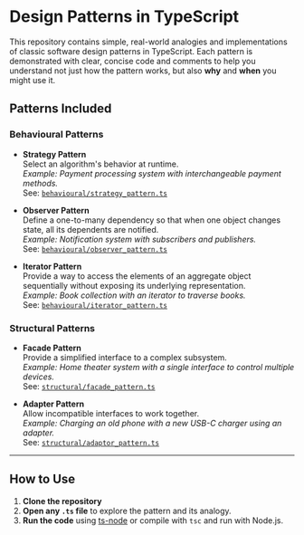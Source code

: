 # Design Patterns in TypeScript

This repository contains simple, real-world analogies and implementations of classic software design patterns in TypeScript. Each pattern is demonstrated with clear, concise code and comments to help you understand not just how the pattern works, but also **why** and **when** you might use it.

## Patterns Included

### Behavioural Patterns

- **Strategy Pattern**  
  Select an algorithm's behavior at runtime.  
  _Example: Payment processing system with interchangeable payment methods._  
  See: [`behavioural/strategy_pattern.ts`](behavioural/strategy_pattern.ts)

- **Observer Pattern**  
  Define a one-to-many dependency so that when one object changes state, all its dependents are notified.  
  _Example: Notification system with subscribers and publishers._  
  See: [`behavioural/observer_pattern.ts`](behavioural/observer_pattern.ts)

- **Iterator Pattern**  
  Provide a way to access the elements of an aggregate object sequentially without exposing its underlying representation.  
  _Example: Book collection with an iterator to traverse books._  
  See: [`behavioural/iterator_pattern.ts`](behavioural/iterator_pattern.ts)

### Structural Patterns

- **Facade Pattern**  
  Provide a simplified interface to a complex subsystem.  
  _Example: Home theater system with a single interface to control multiple devices._  
  See: [`structural/facade_pattern.ts`](structural/facade_pattern.ts)

- **Adapter Pattern**  
  Allow incompatible interfaces to work together.  
  _Example: Charging an old phone with a new USB-C charger using an adapter._  
  See: [`structural/adaptor_pattern.ts`](structural/adaptor_pattern.ts)

---

## How to Use

1. **Clone the repository**
2. **Open any `.ts` file** to explore the pattern and its analogy.
3. **Run the code** using [ts-node](https://typestrong.org/ts-node/) or compile with `tsc` and run with Node.js.
